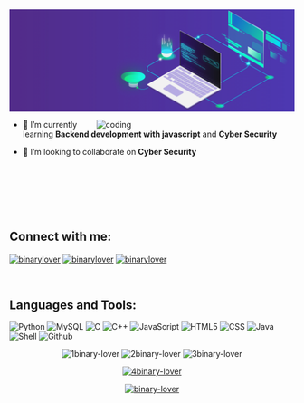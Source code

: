 <img align = "center" object-fit = "contain" src = "https://github.com/binary-lover/binary-lover/blob/main/206916906-9bfb66d9-c419-44c2-908a-4885e610425f.gif">

<div >
<img align = "right" alt = "coding" width = "350"  src = "https://camo.githubusercontent.com/cae12fddd9d6982901d82580bdf321d81fb299141098ca1c2d4891870827bf17/68747470733a2f2f6d69726f2e6d656469756d2e636f6d2f6d61782f313336302f302a37513379765349765f7430696f4a2d5a2e676966">

<!---
- 🔭 I’m currently working on [ED Cryption](https://github.com/binary-lover/ED-cryption) 
-->

- 🌱 I’m currently learning **Backend development with javascript** and **Cyber Security**

- 👯 I’m looking to collaborate on **Cyber Security**

</div>
<br>
<br>
<br>
<br>
<br>
<div>

<h2 align="left">Connect with me:</h2>

<p align="left">
<a href="https://www.hackerrank.com/binarylover" target="blank"><img align="center" src="https://raw.githubusercontent.com/rahuldkjain/github-profile-readme-generator/master/src/images/icons/Social/hackerrank.svg" alt="binarylover" height="30" width="40" /></a>
<a href="https://www.leetcode.com/binarylover" target="blank"><img align="center" src="https://raw.githubusercontent.com/rahuldkjain/github-profile-readme-generator/master/src/images/icons/Social/leet-code.svg" alt="binarylover" height="30" width="40" /></a>
<a href="https://www.instagram.com/binary_lover" target="blank"><img align="center" src="https://raw.githubusercontent.com/rahuldkjain/github-profile-readme-generator/master/src/images/icons/Social/instagram.svg" alt="binarylover" height="30" width="40" /></a>
</p>

</div>
<br>
<h2 align="left">Languages and Tools:</h2>
<div>

![Python](https://img.shields.io/badge/python-yellow?logo=python&logoColor=yellow&labelColor=blue)
![MySQL](https://img.shields.io/badge/MySQL-yellow?logo=mysql&logoColor=white&labelColor=blue&color=white)
![C](https://img.shields.io/badge/C-blue?logo=c&logoColor=blue&labelColor=white&color=blue)
![C++](https://img.shields.io/badge/C%2B%2B-blue?logo=c%2B%2B&logoColor=blue&labelColor=white&color=blue)
![JavaScript](https://img.shields.io/badge/JavaScript-white?logo=javascript&logoColor=yellow&labelColor=black&color=black) 
![HTML5](https://img.shields.io/badge/HTML-purple?logo=html5&logoColor=yellow&color=purple)
![CSS](https://img.shields.io/badge/CSS-blue?logo=css3&logoColor=red&color=sky)
![Java](https://img.shields.io/badge/java-blue)
![Shell](https://img.shields.io/badge/Shell-green?logo=shell&logoColor=black&labelColor=yellow)
![Github](https://img.shields.io/badge/Github-white?logo=github&logoColor=black&labelColor=white&color=black)

  

<div align = "center" >
<span>
  <img  height=138 src="https://github-readme-stats.vercel.app/api/top-langs?username=binary-lover&theme=radical&hide=glsl&show_icons=true&locale=en&layout=compact" alt="1binary-lover" />
</span> 

<span>
  <img width=330 src="https://github-readme-stats.vercel.app/api?username=binary-lover&theme=radical&hide=glsl&show_icons=true&locale=en" alt="2binary-lover" />
</span>
<span>
  <img width=350 src="https://github-readme-streak-stats.herokuapp.com/?user=binary-lover&theme=radical&" alt="3binary-lover" />
</span>

</div>
<p align="center"> <a href="https://github.com/ryo-ma/github-profile-trophy"><img src="https://github-profile-trophy.vercel.app/?username=binary-lover&theme=radical" alt="4binary-lover" /></a> </p>
<p></p>

<a href="https://github.com/binary-lover/profile_counter_auto_increment">
<p  align="center"> <img width = "140" src="https://komarev.com/ghpvc/?username=binary-lover&label=Profile%20views&color=red&style=flat" alt="binary-lover" /> </p>
</a>
